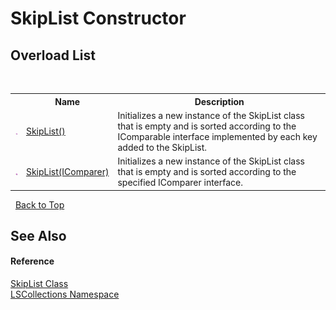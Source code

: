 # SkipList Constructor 
 


## Overload List
&nbsp;<table><tr><th></th><th>Name</th><th>Description</th></tr><tr><td>![Public method](media/pubmethod.gif "Public method")</td><td><a href="bdbf9950-76c1-305f-b4f5-567425b0ac32">SkipList()</a></td><td>
Initializes a new instance of the SkipList class that is empty and is sorted according to the IComparable interface implemented by each key added to the SkipList.</td></tr><tr><td>![Public method](media/pubmethod.gif "Public method")</td><td><a href="3e12be34-0650-f63f-df48-60b5e73566a6">SkipList(IComparer)</a></td><td>
Initializes a new instance of the SkipList class that is empty and is sorted according to the specified IComparer interface.</td></tr></table>&nbsp;
<a href="#skiplist-constructor">Back to Top</a>

## See Also


#### Reference
<a href="71779526-fbe7-b15e-7782-10d57337282b">SkipList Class</a><br /><a href="74772e97-7817-3c3c-69d7-7adc29f9a1cd">LSCollections Namespace</a><br />